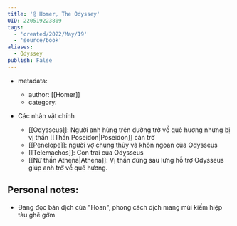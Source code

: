 ```yaml
---
title: '@ Homer, The Odyssey'
UID: 220519223809
tags:
  - 'created/2022/May/19'
  - 'source/book'
aliases:
  - Odyssey
publish: False
---
```

- metadata:
	- author: [[Homer]]
	- category:

- Các nhân vật chính
	- [[Odysseus]]: Người anh hùng trên đường trở về quê hương nhưng bị vị thần [[Thần Poseidon|Poseidon]] cản trở
	- [[Penelope]]: người vợ chung thủy và khôn ngoan của Odysseus
	- [[Telemachos]]: Con trai của Odysseus
	- [[Nữ thần Athena|Athena]]: Vị thần đứng sau lưng hỗ trợ Odysseus giúp anh trở về quê hương.

## Personal notes:
- Đang đọc bản dịch của "Hoan", phong cách dịch mang mùi kiếm hiệp tàu ghê gớm